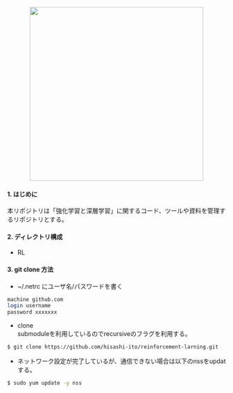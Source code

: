 <p align="center">
<img src="https://user-images.githubusercontent.com/8604827/71643004-fb6ca600-2cf6-11ea-8dd5-daba76687088.png" width="400px">
</p>

#### 1. はじめに  
本リポジトリは「強化学習と深層学習」に関するコード、ツールや資料を管理するリポジトリとする。

#### 2. ディレクトリ構成
* RL

#### 3. git clone 方法
* ~/.netrc にユーザ名/パスワードを書く
```bash
machine github.com
login username
password xxxxxxx
```
* clone  
submoduleを利用しているのでrecursiveのフラグを利用する。  
```bash
$ git clone https://github.com/hisashi-ito/reinforcement-larning.git
```

* ネットワーク設定が完了しているが、通信できない場合は以下のnssをupdatする。  
```bash
$ sudo yum update -y nss
```
